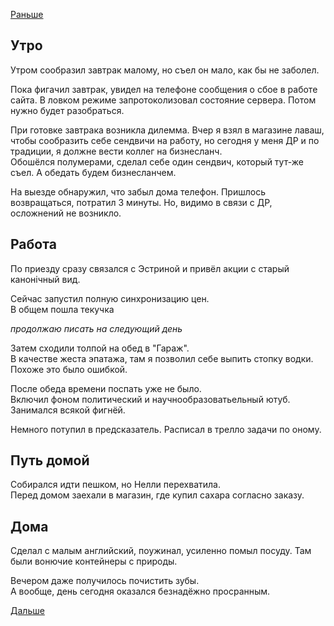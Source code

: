 [Раньше](2019.09.29.md)
## Утро
Утром сообразил завтрак малому, но съел он мало, как бы не заболел.

Пока фигачил завтрак, увидел на телефоне сообщения о сбое в работе сайта. В ловком режиме запротоколизовал состояние сервера. Потом нужно будет разобраться.

При готовке завтрака возникла дилемма. Вчер я взял в магазине лаваш, чтобы сообразить себе сендвичи на работу, но сегодня у меня ДР и по традиции, я должне вести коллег на бизнесланч.  
Обошёлся полумерами, сделал себе один сендвич, который тут-же съел. А обедать будем бизнесланчем.

На выезде обнаружил, что забыл дома телефон. Пришлось возвращаться, потратил 3 минуты. Но, видимо в связи с ДР, осложнений не возникло.
## Работа
По приезду сразу связался с Эстриной и привёл акции с старый канонiчный вид.

Сейчас запустил полную синхронизацию цен.  
В общем пошла текучка

*продолжаю писать на следующий день*

Затем сходили толпой на обед в "Гараж".  
В качестве жеста эпатажа, там я позволил себе выпить стопку водки. Похоже это было ошибкой.

После обеда времени поспать уже не было.  
Включил фоном политический и научнообразоватьельный ютуб. Занимался всякой фигнёй.

Немного потупил в предсказатель. Расписал в трелло задачи по оному.
## Путь домой
Собирался идти пешком, но Нелли перехватила.  
Перед домом заехали в магазин, где купил сахара согласно заказу.
## Дома
Сделал с малым английский, поужинал, усиленно помыл посуду. Там были вонючие контейнеры с природы.

Вечером даже получилось почистить зубы.  
А вообще, день сегодня оказался безнадёжно просранным.

[Дальше](2019.10.01.md)
